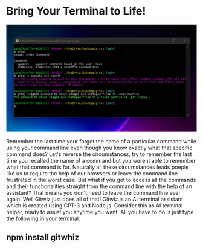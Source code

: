 # Bring Your Terminal to Life!

![Gitwiz demo image](./Gitwiz_header.jpg)

Remember the last time your forgot the name of a particular command while using your command line even though you know exactly what that specific command does? Let's reverse the circumstances, try to remember the last time you recalled the name of a command but you werent able to remember what that command is for. Naturally all these circumstances leads poeple like us to require the help of our browsers or leave the command line frustrated in the worst case. But what if you get to access all the commands and their functionalities straight from the command line with the help of an assistant? That means you don't need to leave the command line ever again. Well Gitwiz just does all of that! Gitwiz is an AI terminal assistant which is created using GPT-3 and Node.js. Consider this as AI terminal helper, ready to assist you anytime you want. All you have to do is just type the following in your terminal:

## npm install gitwhiz

